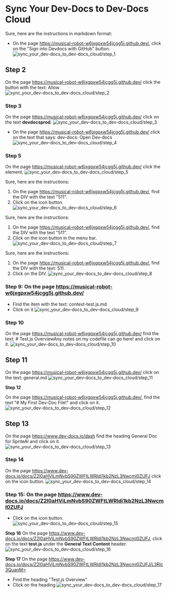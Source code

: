 
  
  # Sync Your Dev-Docs to Dev-Docs Cloud

Sure, here are the instructions in markdown format:

- On the page https://musical-robot-w6jxgpxw54jcgg5j.github.dev/, click on the "Sign into Devdocs with GitHub" button.
![sync_your_dev-docs_to_dev-docs_cloud/step_1](/img/sync_your_dev-docs_to_dev-docs_cloud/step_1.png)

## Step 2
On the page https://musical-robot-w6jxgpxw54jcgg5j.github.dev/ click the button with the text: Allow
![sync_your_dev-docs_to_dev-docs_cloud/step_2](/img/sync_your_dev-docs_to_dev-docs_cloud/step_2.png)

### Step 3
On the page https://musical-robot-w6jxgpxw54jcgg5j.github.dev/ click on the text **devdocsprod**.
![sync_your_dev-docs_to_dev-docs_cloud/step_3](/img/sync_your_dev-docs_to_dev-docs_cloud/step_3.png)

- On the page https://musical-robot-w6jxgpxw54jcgg5j.github.dev/ click on the text that says: dev-docs: Open Dev-docs
![sync_your_dev-docs_to_dev-docs_cloud/step_4](/img/sync_your_dev-docs_to_dev-docs_cloud/step_4.png)

### Step 5

On the page https://musical-robot-w6jxgpxw54jcgg5j.github.dev/ click the element.
![sync_your_dev-docs_to_dev-docs_cloud/step_5](/img/sync_your_dev-docs_to_dev-docs_cloud/step_5.png)

Sure, here are the instructions:

1. On the page https://musical-robot-w6jxgpxw54jcgg5j.github.dev/, find the DIV with the text "511".
2. Click on the icon button.
![sync_your_dev-docs_to_dev-docs_cloud/step_6](/img/sync_your_dev-docs_to_dev-docs_cloud/step_6.png)

Sure, here are the instructions:

1. On the page https://musical-robot-w6jxgpxw54jcgg5j.github.dev/, find the DIV with the text "511".
2. Click on the icon button in the menu bar.
![sync_your_dev-docs_to_dev-docs_cloud/step_7](/img/sync_your_dev-docs_to_dev-docs_cloud/step_7.png)

Sure, here are the instructions:

1. On the page https://musical-robot-w6jxgpxw54jcgg5j.github.dev/, find the DIV with the text: 511.
2. Click on the DIV.
![sync_your_dev-docs_to_dev-docs_cloud/step_8](/img/sync_your_dev-docs_to_dev-docs_cloud/step_8.png)

### Step 9: On the page https://musical-robot-w6jxgpxw54jcgg5j.github.dev/
- Find the item with the text: context-test.js.md
- Click on it
![sync_your_dev-docs_to_dev-docs_cloud/step_9](/img/sync_your_dev-docs_to_dev-docs_cloud/step_9.png)

### Step 10
On the page https://musical-robot-w6jxgpxw54jcgg5j.github.dev/ find the text: # Test.js OverviewAny notes on my codefile can go here! and click on it.
![sync_your_dev-docs_to_dev-docs_cloud/step_10](/img/sync_your_dev-docs_to_dev-docs_cloud/step_10.png)

## Step 11
On the page https://musical-robot-w6jxgpxw54jcgg5j.github.dev/ click on the text: general.md
![sync_your_dev-docs_to_dev-docs_cloud/step_11](/img/sync_your_dev-docs_to_dev-docs_cloud/step_11.png)

**Step 12**

On the page https://musical-robot-w6jxgpxw54jcgg5j.github.dev/, find the text "# My First Dev-Doc File!" and click on it.
![sync_your_dev-docs_to_dev-docs_cloud/step_12](/img/sync_your_dev-docs_to_dev-docs_cloud/step_12.png)

## Step 13
On the page https://www.dev-docs.io/dash find the heading General Doc for SpriteAI and click on it.
![sync_your_dev-docs_to_dev-docs_cloud/step_13](/img/sync_your_dev-docs_to_dev-docs_cloud/step_13.png)

### Step 14
On the page https://www.dev-docs.io/docs/Z2l0aHViLmNvbS90ZWFtLWRldi1kb2NzL3Nwcml0ZUFJ click on the icon button.
![sync_your_dev-docs_to_dev-docs_cloud/step_14](/img/sync_your_dev-docs_to_dev-docs_cloud/step_14.png)

### Step 15: On the page https://www.dev-docs.io/docs/Z2l0aHViLmNvbS90ZWFtLWRldi1kb2NzL3Nwcml0ZUFJ
- Click on the icon button.
![sync_your_dev-docs_to_dev-docs_cloud/step_15](/img/sync_your_dev-docs_to_dev-docs_cloud/step_15.png)

**Step 16**
On the page https://www.dev-docs.io/docs/Z2l0aHViLmNvbS90ZWFtLWRldi1kb2NzL3Nwcml0ZUFJ, click on the text **test.js** under the **General Text Content** header.
![sync_your_dev-docs_to_dev-docs_cloud/step_16](/img/sync_your_dev-docs_to_dev-docs_cloud/step_16.png)

**Step 17**
On the page https://www.dev-docs.io/docs/Z2l0aHViLmNvbS90ZWFtLWRldi1kb2NzL3Nwcml0ZUFJ/L3Rlc3QuanM=
- Find the heading "Test.js Overview"
- Click on the heading
![sync_your_dev-docs_to_dev-docs_cloud/step_17](/img/sync_your_dev-docs_to_dev-docs_cloud/step_17.png)
  
  